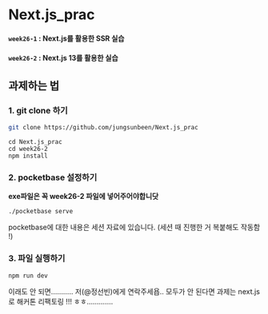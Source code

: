 # Next.js_prac

#### **`week26-1`** : Next.js를 활용한 SSR 실습
#### **`week26-2`** : Next.js 13를 활용한 실습

## 과제하는 법
### 1. git clone 하기

```bash
git clone https://github.com/jungsunbeen/Next.js_prac
```
```
cd Next.js_prac
cd week26-2
npm install
```

### 2. pocketbase 설정하기

**exe파일은 꼭 week26-2 파일에 넣어주어야합니닷**

`./pocketbase serve`

pocketbase에 대한 내용은 세션 자료에 있습니다. (세션 때 진행한 거 복붙해도 작동함 !)

### 3. 파일 실행하기

`npm run dev`

이래도 안 되면……….. 저(@정선빈)에게 연락주세욥.. 모두가 안 된다면 과제는 next.js 로 해커톤 리팩토링 !!! ㅎㅎ………….
